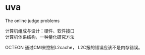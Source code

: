 uva
===

The online judge problems

 计算机组成与设计：硬件、软件接口      
 计算机体系结构，一种量化研究方法    

  OCTEON 通过CMI来控制L2cache， L2C报的错误应该不是内存错误。
